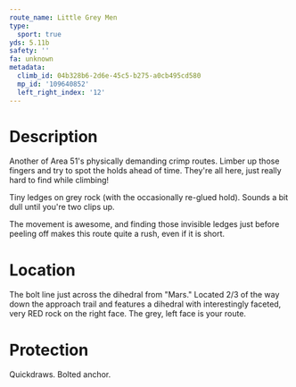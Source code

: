```yaml
---
route_name: Little Grey Men
type:
  sport: true
yds: 5.11b
safety: ''
fa: unknown
metadata:
  climb_id: 04b328b6-2d6e-45c5-b275-a0cb495cd580
  mp_id: '109640852'
  left_right_index: '12'
---
```

# Description
Another of Area 51's physically demanding crimp routes.  Limber up those fingers and try to spot the holds ahead of time.  They're all here, just really hard to find while climbing!

Tiny ledges on grey rock (with the occasionally re-glued hold).  Sounds a bit dull until you're two clips up.

The movement is awesome, and finding those invisible ledges just before peeling off makes this route quite a rush, even if it is short.

# Location
The bolt line just across the dihedral from "Mars."  Located 2/3 of the way down the approach trail and features a dihedral with interestingly faceted, very RED rock on the right face.  The grey, left face is your route.

# Protection
Quickdraws.  Bolted anchor.
